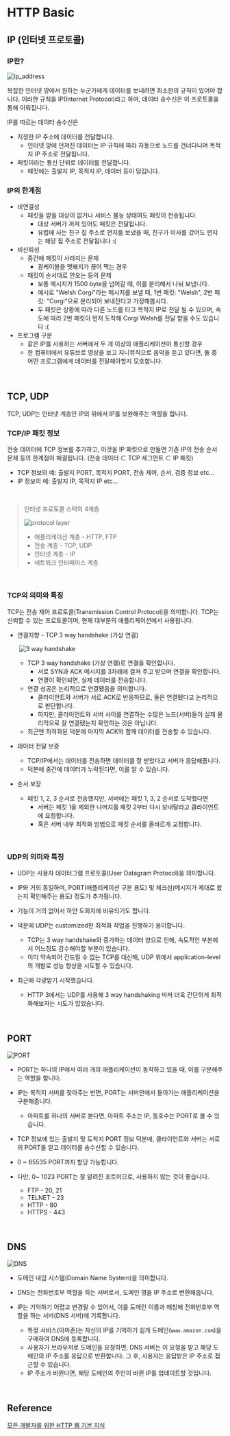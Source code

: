 # HTTP Basic 

## IP (인터넷 프로토콜)

### IP란?

![ip_address](../image/network_img/ip_address.JPG)

복잡한 인터넷 망에서 원하는 누군가에게 데이터를 보내려면 최소한의 규칙이 있어야 합니다. 이러한 규칙을 IP(Internet Protocol)라고 하며, 데이터 송수신은 이 프로토콜을 통해 이뤄집니다.

IP를 따르는 데이터 송수신은

* 지정한 IP 주소에 데이터를 전달합니다.
  * 인터넷 망에 던져진 데이터는 IP 규칙에 따라 자동으로 노드를 건너다니며 목적지 IP 주소로 전달됩니다.
* 패킷이라는 통신 단위로 데이터를 전달합니다.
  * 패킷에는 출발지 IP, 목적지 IP, 데이터 등이 담깁니다.

### IP의 한계점

* 비연결성
  * 패킷을 받을 대상이 없거나 서비스 불능 상태여도 패킷이 전송됩니다.
    * 대상 서버가 꺼져 있어도 패킷은 전달됩니다.
    * 유럽에 사는 친구 집 주소로 편지를 보냈을 때, 친구가 이사를 갔어도 편지는 해당 집 주소로 전달됩니다 :(
* 비신뢰성
  * 중간에 패킷이 사라지는 문제
    * 광케이블을 맷돼지가 끊어 먹는 경우
  * 패킷이 순서대로 안오는 등의 문제
    * 보통 메시지가 1500 byte을 넘어갈 때, 이를 분리해서 나눠 보냅니다.
    * 예시로 "Welsh Corgi"라는 메시지를 보낼 때, 1번 패킷: "Welsh", 2번 패킷: "Corgi"으로 분리되어 보내진다고 가정해봅시다.
    * 두 패킷은 상황에 따라 다른 노드를 타고 목적지 IP로 전달 될 수 있으며, 속도에 따라 2번 패킷이 먼저 도착해 Corgi Welsh를 전달 받을 수도 있습니다 :(
* 프로그램 구분
  * 같은 IP를 사용하는 서버에서 두 개 이상의 애플리케이션이 통신할 경우
  * 한 컴퓨터에서 유튜브로 영상을 보고 지니뮤직으로 음악을 듣고 있다면, 둘 중 어떤 프로그램에게 데이터를 전달해야할지 모호합니다.

​    

## TCP, UDP

TCP, UDP는 인터넷 계층인 IP의 위에서 IP를 보완해주는 역할을 합니다.

### TCP/IP 패킷 정보

전송 데이터에 TCP 정보를 추가하고, 이것을 IP 패킷으로 만들면 기존 IP의 전송 순서 문제 등의 한계점이 해결됩니다. (전송 데이터 ⊂ TCP 세그먼트 ⊂ IP 패킷)

* TCP 정보의 예: 출발지 PORT, 목적지 PORT, 전송 제어, 순서, 검증 정보 etc...
* IP 정보의 예: 출발지 IP, 목적지 IP etc...

​    

> 인터넷 프로토콜 스택의 4계층
>
> ![protocol layer](../image/network_img/protocol_layer.JPG)
>
> * 애플리케이션 계층 - HTTP, FTP
> * 전송 계층 - TCP, UDP
> * 인터넷 계층 - IP
> * 네트워크 인터페이스 계층

​    

### TCP의 의미와 특징

TCP는 전송 제어 프로토콜(Transmission Control Protocol)을 의미합니다. TCP는 신뢰할 수 있는 프로토콜이며, 현재 대부분의 애플리케이션에서 사용됩니다.

* 연결지향 - TCP 3 way handshake (가상 연결)

  ​	![3 way handshake](../image/network_img/3_way_handshake.JPG)

  * TCP 3 way handshake (가상 연결)로 연결을 확인합니다.
    * 서로 SYN과 ACK 메시지를 3차례에 걸쳐 주고 받으며 연결을 확인합니다.
    * 연결이 확인되면, 실제 데이터를 전송합니다.
  * 연결 성공은 논리적으로 연결됐음을 의미합니다.
    * 클라이언트와 서버가 서로 ACK로 반응하므로, 둘은 연결됐다고 논리적으로 판단합니다.
    * 하지만, 클라이언트와 서버 사이를 연결하는 수많은 노드(서버)들이 실제 물리적으로 잘 연결됐는지 확인하는 것은 아닙니다.
  * 최근엔 최적화된 덕분에 마지막 ACK와 함께 데이터를 전송할 수 있습니다.

* 데이터 전달 보증

  * TCP/IP에서는 데이터를 전송하면 데이터를 잘 받았다고 서버가 응답해줍니다.
  * 덕분에 중간에 데이터가 누락된다면, 이를 알 수 있습니다.

* 순서 보장

  * 패킷 1, 2, 3 순서로 전송했지만, 서버에는 패킷 1, 3, 2 순서로 도착했다면
    * 서버는 패킷 1을 제외한 나머지를 패킷 2부터 다시 보내달라고 클라이언트에 요청합니다.
    * 혹은 서버 내부 최적화 방법으로 패킷 순서를 올바르게 교정합니다.

​    

### UDP의 의미와 특징

* UDP는 사용자 데이터그램 프로토콜(User Datagram Protocol)을 의미합니다. 

* IP와 거의 동일하며, PORT(애플리케이션 구분 용도) 및 체크섬(메시지가 제대로 왔는지 확인해주는 용도) 정도가 추가됩니다.
* 기능이 거의 없어서 하얀 도화지에 비유되기도 합니다. 
* 덕분에 UDP는 customized한 최적화 작업을 진행하기 용이합니다.
  * TCP는 3 way handshake와 증가하는 데이터 양으로 인해, 속도적인 부분에서 어느정도 감수해야할 부분이 있습니다.
  * 이미 약속되어 건드릴 수 없는 TCP를 대신해, UDP 위에서 application-level의 개발로 성능 향상을 시도할 수 있습니다.
* 최근에 각광받기 시작했습니다.
  * HTTP 3에서는 UDP를 사용해 3 way handshaking 마저 더욱 간단하게 최적화해보자는 시도가 있었습니다.

​    

## PORT

![PORT](../image/network_img/port.JPG)

* PORT는 하나의 IP에서 여러 개의 애플리케이션이 동작하고 있을 때, 이를 구분해주는 역할을 합니다.

* IP는 목적지 서버를 찾아주는 반면, PORT는 서버안에서 돌아가는 애플리케이션을 구분해줍니다. 
  * 아파트를 하나의 서버로 본다면, 아파트 주소는 IP, 동호수는 PORT로 볼 수 있습니다.
* TCP 정보에 있는 출발지 및 도착지 PORT 정보 덕분에, 클라이언트와 서버는 서로의 PORT를 알고 데이터를 송수신할 수 있습니다.

* 0 ~ 65535 PORT까지 할당 가능합니다.
* 다만, 0~ 1023 PORT는 잘 알려진 포트이므로, 사용하지 않는 것이 좋습니다.
  * FTP - 20, 21
  * TELNET - 23
  * HTTP - 80
  * HTTPS - 443

​    

## DNS

![DNS](../image/network_img/dns.JPG)

* 도메인 네임 시스템(Domain Name System)을 의미합니다.
* DNS는 전화번호부 역할을 하는 서버로서, 도메인 명을 IP 주소로 변환해줍니다.

* IP는 기억하기 어렵고 변경될 수 있어서, 이를 도메인 이름과 매칭해 전화번호부 역할을 하는 서버(DNS 서버)에 기록합니다.
  * 특정 서비스(아마존)는 자신의 IP를 기억하기 쉽게 도메인(`www.amazon.com`)을 구매하여 DNS에 등록합니다.
  * 사용자가 브라우저로 도메인을 요청하면, DNS 서버는 이 요청을 받고 해당 도메인의 IP 주소를 응답으로 반환합니다. 그 후, 사용자는 응답받은 IP 주소로 접근할 수 있습니다.
  * IP 주소가 바뀐다면, 해당 도메인의 주인이 바뀐 IP를 업데이트할 것입니다.

​    

## Reference

[모든 개발자를 위한 HTTP 웹 기본 지식](https://www.inflearn.com/course/http-%EC%9B%B9-%EB%84%A4%ED%8A%B8%EC%9B%8C%ED%81%AC)